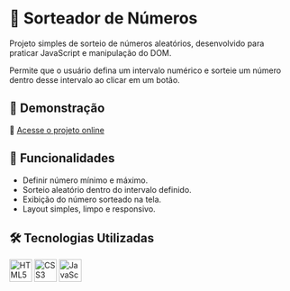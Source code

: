 # 🎲 Sorteador de Números

Projeto simples de sorteio de números aleatórios, desenvolvido para praticar JavaScript e manipulação do DOM.

Permite que o usuário defina um intervalo numérico e sorteie um número dentro desse intervalo ao clicar em um botão.

## 🚀 Demonstração

🔗 [Acesse o projeto online](https://sorteador-de-numeros-alpha.vercel.app/)

## 📌 Funcionalidades

- Definir número mínimo e máximo.
- Sorteio aleatório dentro do intervalo definido.
- Exibição do número sorteado na tela.
- Layout simples, limpo e responsivo.

## 🛠 Tecnologias Utilizadas

<p align="left">
  <img src="https://cdn.jsdelivr.net/gh/devicons/devicon/icons/html5/html5-original.svg" alt="HTML5" width="40" height="40"/>
  <img src="https://cdn.jsdelivr.net/gh/devicons/devicon/icons/css3/css3-original.svg" alt="CSS3" width="40" height="40"/>
  <img src="https://cdn.jsdelivr.net/gh/devicons/devicon/icons/javascript/javascript-original.svg" alt="JavaScript" width="40" height="40"/>
</p>
